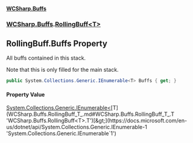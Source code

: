 #### [WCSharp.Buffs](index.md 'index')
### [WCSharp.Buffs](WCSharp.Buffs.md 'WCSharp.Buffs').[RollingBuff&lt;T&gt;](WCSharp.Buffs.RollingBuff_T_.md 'WCSharp.Buffs.RollingBuff<T>')

## RollingBuff<T>.Buffs Property

All buffs contained in this stack.  
  
Note that this is only filled for the main stack.

```csharp
public System.Collections.Generic.IEnumerable<T> Buffs { get; }
```

#### Property Value
[System.Collections.Generic.IEnumerable&lt;](https://docs.microsoft.com/en-us/dotnet/api/System.Collections.Generic.IEnumerable-1 'System.Collections.Generic.IEnumerable`1')[T](WCSharp.Buffs.RollingBuff_T_.md#WCSharp.Buffs.RollingBuff_T_.T 'WCSharp.Buffs.RollingBuff<T>.T')[&gt;](https://docs.microsoft.com/en-us/dotnet/api/System.Collections.Generic.IEnumerable-1 'System.Collections.Generic.IEnumerable`1')